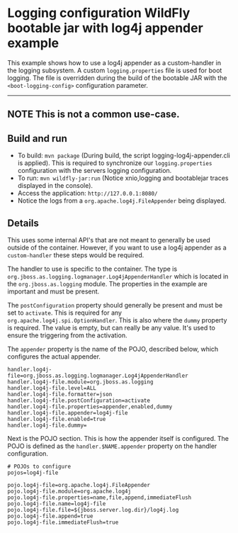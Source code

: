 # Logging configuration WildFly bootable jar with log4j appender example

This example shows how to use a log4j appender as a custom-handler in the logging subsystem. A custom `logging.properties`
file is used for boot logging. The file is overridden during the build of the bootable JAR with the 
`<boot-logging-config>` configuration parameter.

---
**NOTE**
This is not a common use-case.
---

## Build and run

* To build: `mvn package`
(During build, the script logging-log4j-appender.cli is applied). This is required to synchronize our `logging.properties`
configuration with the servers logging configuration.
* To run: `mvn wildfly-jar:run`
(Notice xnio,logging and bootablejar traces displayed in the console).
* Access the application: `http://127.0.0.1:8080/`
* Notice the logs from a `org.apache.log4j.FileAppender` being displayed.

## Details

This uses some internal API's that are not meant to generally be used outside of the container. However, if you want to
use a log4j appender as a `custom-handler` these steps would be required.

The handler to use is specific to the container. The type is `org.jboss.as.logging.logmanager.Log4jAppenderHandler`
which is located in the `org.jboss.as.logging` module. The properties in the example are important and must be present.

The `postConfiguration` property should generally be present and must be set to `activate`. This is required for any
`org.apache.log4j.spi.OptionHandler`. This is also where the `dummy` property is required. The value is empty, but can
really be any value. It's used to ensure the triggering from the activation.

The `appender` property is the name of the POJO, described below, which configures the actual appender.

```
handler.log4j-file=org.jboss.as.logging.logmanager.Log4jAppenderHandler
handler.log4j-file.module=org.jboss.as.logging
handler.log4j-file.level=ALL
handler.log4j-file.formatter=json
handler.log4j-file.postConfiguration=activate
handler.log4j-file.properties=appender,enabled,dummy
handler.log4j-file.appender=log4j-file
handler.log4j-file.enabled=true
handler.log4j-file.dummy=
```

Next is the POJO section. This is how the appender itself is configured. The POJO is defined as the 
`handler.$NAME.appender` property on the handler configuration.

```
# POJOs to configure
pojos=log4j-file

pojo.log4j-file=org.apache.log4j.FileAppender
pojo.log4j-file.module=org.apache.log4j
pojo.log4j-file.properties=name,file,append,immediateFlush
pojo.log4j-file.name=log4j-file
pojo.log4j-file.file=${jboss.server.log.dir}/log4j.log
pojo.log4j-file.append=true
pojo.log4j-file.immediateFlush=true
```